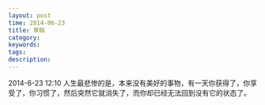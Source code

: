```yaml
---
layout: post
time: 2014-06-23
title: 草稿
category: 
keywords: 
tags: 
description: 
---
```


2014-6-23 12:10
人生最悲惨的是，本来没有美好的事物，有一天你获得了，你享受了，你习惯了，然后突然它就消失了，而你却已经无法回到没有它的状态了。
